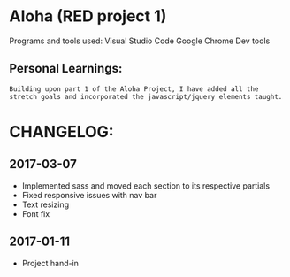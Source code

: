 # Aloha (RED project 1)
Programs and tools used:
    Visual Studio Code
    Google Chrome
    Dev tools

## Personal Learnings:
    Building upon part 1 of the Aloha Project, I have added all the stretch goals and incorporated the javascript/jquery elements taught. 


# CHANGELOG:

## 2017-03-07
* Implemented sass and moved each section to its respective partials
* Fixed responsive issues with nav bar
* Text resizing
* Font fix

## 2017-01-11
* Project hand-in